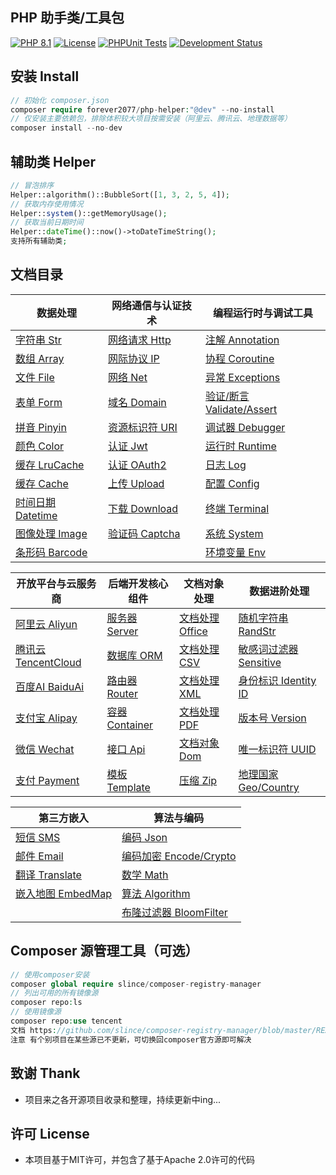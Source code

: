 ## PHP 助手类/工具包

[![PHP 8.1](https://img.shields.io/badge/PHP-8.1-8892BF.svg)](https://www.php.net/releases/8.1/en.php) [![License](https://img.shields.io/badge/License-MIT-green.svg)](https://opensource.org/licenses/MIT) [![PHPUnit Tests](https://img.shields.io/badge/PHPUnit-Passed-brightgreen.svg)](https://phpunit.de/) [![Development Status](https://img.shields.io/badge/Development-Active-brightgreen.svg)](https://your-project-repo-link)

## 安装 Install

```php
// 初始化 composer.json
composer require forever2077/php-helper:"@dev" --no-install
// 仅安装主要依赖包，排除体积较大项目按需安装（阿里云、腾讯云、地理数据等）
composer install --no-dev
```

## 辅助类 Helper

```php
// 冒泡排序
Helper::algorithm()::BubbleSort([1, 3, 2, 5, 4]);
// 获取内存使用情况
Helper::system()::getMemoryUsage();
// 获取当前日期时间
Helper::dateTime()::now()->toDateTimeString();
支持所有辅助类;
```

## 文档目录


| 数据处理             | 网络通信与认证技术    | 编程运行时与调试工具    | 
|------------------|--------------| ------------- |
| [字符串 Str](doc/Str.md) | [网络请求 Http](doc/Http.md) | [注解 Annotation](doc/Annotation.md) |
| [数组 Array](doc/Array.md) | [网际协议 IP](doc/IP.md) | [协程 Coroutine](doc/Coroutine.md) |
| [文件 File](doc/File.md) | [网络 Net](doc/Net.md) | [异常 Exceptions](doc/Exceptions.md) |
| [表单 Form](doc/Form.md) | [域名 Domain](doc/Domain.md) | [验证/断言 Validate/Assert](doc/ValidateAssert.md) |
| [拼音 Pinyin](doc/Pinyin.md) | [资源标识符 URI](doc/URI.md) | [调试器 Debugger](doc/Debugger.md) |
| [颜色 Color](doc/Color.md) | [认证 Jwt](doc/Jwt.md) | [运行时 Runtime](doc/Runtime.md) |
| [缓存 LruCache](doc/LRUCache.md) | [认证 OAuth2](doc/OAuth2.md) | [日志 Log](doc/Log.md) |
| [缓存 Cache](doc/Cache.md) | [上传 Upload](doc/Upload.md) | [配置 Config](doc/Config.md) |
| [时间日期 Datetime](doc/Datetime.md) | [下载 Download](doc/Download.md) | [终端 Terminal](doc/Terminal.md) |
| [图像处理 Image](doc/Image.md) | [验证码 Captcha](doc/Captcha.md) | [系统 System](doc/System.md) |
| [条形码 Barcode](doc/Barcode.md) |              | [环境变量 Env](doc/Env.md) |

| 开放平台与云服务商     | 后端开发核心组件      | 文档对象处理       | 数据进阶处理 |
| ------------- | ------------- | ------------ |---------|
| [阿里云 Aliyun](doc/Aliyun.md) | [服务器 Server](doc/Server.md) | [文档处理 Office](doc/Office.md) | [随机字符串 RandStr](doc/RandomString.md) |
| [腾讯云 TencentCloud](doc/TencentCloud.md) | [数据库 ORM](doc/ORM.md) | [文档处理 CSV](doc/CSV.md) | [敏感词过滤器 Sensitive](doc/Sensitive.md) |
| [百度AI BaiduAi](doc/BaiduAi.md) | [路由器 Router](doc/Router.md) | [文档处理 XML](doc/XML.md) | [身份标识 Identity ID](doc/IdentityID.md) |
| [支付宝 Alipay](doc/Alipay.md) | [容器 Container](doc/Container.md) | [文档处理 PDF](doc/Pdf.md) | [版本号 Version](doc/Version.md) |  |
| [微信 Wechat](doc/Wechat.md) | [接口 Api](doc/Api.md) | [文档对象 Dom](doc/Dom.md) | [唯一标识符 UUID](doc/UUID.md) |
| [支付 Payment](doc/Payment.md) | [模板 Template](doc/Template.md) | [压缩 Zip](doc/Zip.md) | [地理国家 Geo/Country](doc/GeoCountry.md) |

| 第三方嵌入 | 算法与编码           |
|----------|----------|
| [短信 SMS](doc/SMS.md) |  [编码 Json](doc/Json.md) |
| [邮件 Email](doc/Email.md) | [编码加密 Encode/Crypto](doc/EncodeCrypto.md) |
| [翻译 Translate](doc/Translate.md) | [数学 Math](doc/Math.md) |
| [嵌入地图 EmbedMap](doc/EmbedMap.md) | [算法 Algorithm](doc/Algorithm.md) |
|| [布隆过滤器 BloomFilter](doc/BloomFilter.md) |

## Composer 源管理工具（可选）

```php
// 使用composer安装
composer global require slince/composer-registry-manager
// 列出可用的所有镜像源
composer repo:ls
// 使用镜像源
composer repo:use tencent
文档 https://github.com/slince/composer-registry-manager/blob/master/README-zh_CN.md
注意 有个别项目在某些源已不更新，可切换回composer官方源即可解决
```

## 致谢 Thank

* 项目来之各开源项目收录和整理，持续更新中ing...

## 许可 License

* 本项目基于MIT许可，并包含了基于Apache 2.0许可的代码

